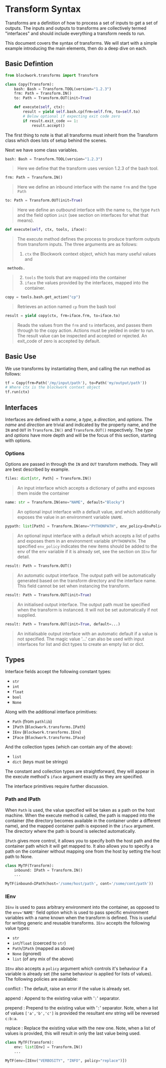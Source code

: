 # Transform Syntax

Transforms are a definition of how to process a set of inputs to get a set
of outputs. The inputs and outputs to transforms are collectively termed
"interfaces" and should include everything a transform needs to run.

This document covers the syntax of transforms. We will start with a simple
example introducing the main elements, then do a deep dive on each.

## Basic Defintion

```python
from blockwork.transforms import Transform

class Copy(Transform):
    bash: Bash = Transform.TOOL(version="1.2.3")
    frm: Path = Transform.IN()
    to: Path = Transform.OUT(init=True)

    def execute(self, ctx):
        result = yield self.bash.cp(frm=self.frm, to=self.to)
        # Below optional if expecting exit code zero
        if result.exit_code == 1:
            result.accept()
```

The first thing to note is that all transforms must inherit from the Transform
class which does lots of setup behind the scenes.

Next we have some class variables.

```python
bash: Bash = Transform.TOOL(version="1.2.3")
```

> Here we define that the transform uses version 1.2.3 of the bash tool.

```python
frm: Path = Transform.IN()
```

> Here we define an inbound interface with the name `frm` and the type `Path`

```python
to: Path = Transform.OUT(init=True)
```

> Here we define an outbound interface with the name `to`, the type `Path` and
> the field option `init` (see section on interfaces for what that means).

```python
def execute(self, ctx, tools, iface):
```

> The execute method defines the process to produce tranform outputs from
> transform inputs. The three arguments are as follows:
>
> 1. `ctx` the Blockwork context object, which has many useful values and

     methods.

> 2. `tools` the tools that are mapped into the container
> 3. `iface` the values provided by the interfaces, mapped into the container.

```python
copy = tools.bash.get_action("cp")
```

> Retrieves an action named `cp` from the bash tool

```python
result = yield copy(ctx, frm=iface.frm, to=iface.to)
```

> Reads the values from the `frm` and `to` interfaces, and passes them through
> to the copy action. Actions must be yielded in order to run. The result value
> can be inspected and accepted or rejected. An exit_code of zero is accepted by
> default.

## Basic Use

We use transforms by instantiating them, and calling the run method as follows:

```python
tf = Copy(frm=Path('/my/input/path'), to=Path('my/output/path'))
# Where ctx is the blockwork context object
tf.run(ctx)
```

## Interfaces

Interfaces are defined with a _name_, a _type_, a _direction_, and _options_.
The _name_ and _direction_ are trivial and indicated by the property name, and
the `IN` and `OUT` in `Transform.IN()` and `Transform.OUT()` respectively. The
_type_ and _options_ have more depth and will be the focus of this
section, starting with options.

### Options

Options are passed in through the `IN` and `OUT` transform methods. They will
are best described by example.

```python
files: dict[str, Path] = Transform.IN()
```

> An input interface which accepts a dictionary of paths and exposes them
> inside the container

```python
name: str = Transform.IN(env="NAME", default="Blocky")
```

> An optional input interface with a default value, and which additionally
> exposes the value in an environment variable `$NAME`.

```python
pypath: list[Path] = Transform.IN(env="PYTHONPATH", env_policy=EnvPolicy.APPEND, default_factory=list)
```

> An optional input interface with a default which accepts a list of paths
> and exposes them in an environment variable `$PYTHONPATH`. The specified
> `env_policy` indicates the new items should be added to the env of the env
> variable if it is already set, see the section on `IEnv` for detail.

```python
result: Path = Transform.OUT()
```

> An automatic output interface. The output path will be automatically
> generated based on the transform directory and the interface name. This field
> cannot be set when instancing the transform.

```python
result: Path = Transform.OUT(init=True)
```

> An initialised output interface. The output path must be specified when the
> transform is instanced. It will not be set automatically if not supplied.

```python
result: Path = Transform.OUT(init=True, default=...)
```

> An initialisable output interface with an automatic default if a value is not
> specified. The magic value '...' can also be used with input interfaces
> for list and dict types to create an empty list or dict.

## Types

Interface fields accept the following constant types:

- `str`
- `int`
- `float`
- `bool`
- `None`

Along with the additional interface primitives:

- `Path` (from `pathlib`)
- `IPath` (`Blockwork.transforms.IPath`)
- `IEnv` (`Blockwork.transforms.IEnv`)
- `IFace` (`Blockwork.transforms.IFace`)

And the collection types (which can contain any of the above):

- `list`
- `dict` (keys must be strings)

The constant and collection types are straightforward, they will appear in
the execute method's `iface` argument exactly as they are specified.

The interface primitives require further discussion.

### Path and IPath

When `Path` is used, the value specified will be taken as a path on the host
machine. When the execute method is called, the path is mapped into the
container (the directory becomes available in the container under a
different name), and the mapped container path is exposed in the `iface`
argument. The directory where the path is bound is selected automatically.

`IPath` gives more control, it allows you to specify both the host path
and the container path which it will get mapped to. It also allows you
to specify a path on the container without mapping one from the host by
setting the host path to None.

```Python
class MyTF(Transform):
    inbound: IPath = Transform.IN()
    ...

MyTF(inbound=IPath(host='/some/host/path', cont='/some/cont/path'))
```

### IEnv

`IEnv` is used to pass arbitrary environment into the container, as opposed
to the `env='NAME'` field option which is used to pass specific environment
variables with a name known when the transform is defined. This is useful for
writing generic and reusable transforms. `IEnv` accepts the following value
types:

- `str`
- `int`/`float` (coerced to `str`)
- `Path`/`IPath` (mapped as above)
- `None` (ignored)
- `list` (of any mix of the above)

`IEnv` also accepts a `policy` argument which controls it's behaviour if a
variable is already set (the same behaviour is applied for lists of values).
The following policies are available:

conflict
: The default, raise an error if the value is already set.

append
: Append to the existing value with '`:`' separator.

prepend
: Prepend to the existing value with '`:`' separator. Note, when a list
of values `['a','b','c']` is provided the resultant env string will be
reversed `c:b:a`.

replace
: Replace the existing value with the new one. Note, when a list of values
is provided, this will result in only the last value being used.

```Python
class MyTF(Transform):
    env: list[Env] = Transform.IN()
    ...

MyTF(env=[IEnv("VERBOSITY", "INFO", policy="replace")])
```
